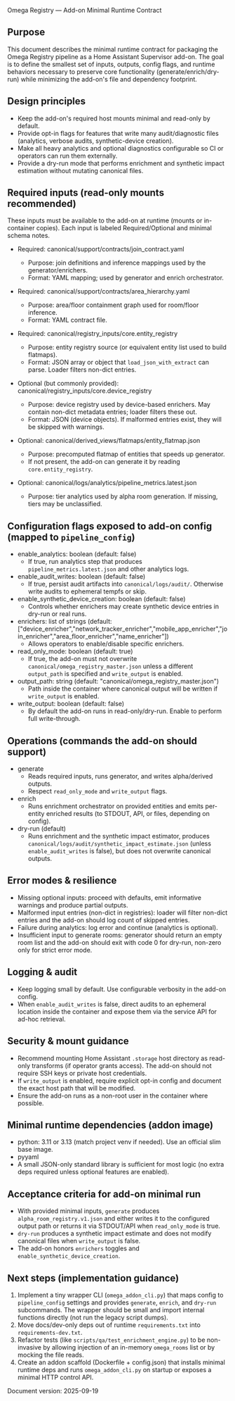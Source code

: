 Omega Registry — Add-on Minimal Runtime Contract

Purpose
--------
This document describes the minimal runtime contract for packaging the Omega Registry pipeline as a Home Assistant Supervisor add-on. The goal is to define the smallest set of inputs, outputs, config flags, and runtime behaviors necessary to preserve core functionality (generate/enrich/dry-run) while minimizing the add-on's file and dependency footprint.

Design principles
-----------------
- Keep the add-on's required host mounts minimal and read-only by default.
- Provide opt-in flags for features that write many audit/diagnostic files (analytics, verbose audits, synthetic-device creation).
- Make all heavy analytics and optional diagnostics configurable so CI or operators can run them externally.
- Provide a dry-run mode that performs enrichment and synthetic impact estimation without mutating canonical files.

Required inputs (read-only mounts recommended)
---------------------------------------------
These inputs must be available to the add-on at runtime (mounts or in-container copies). Each input is labeled Required/Optional and minimal schema notes.

- Required: canonical/support/contracts/join_contract.yaml
  - Purpose: join definitions and inference mappings used by the generator/enrichers.
  - Format: YAML mapping; used by generator and enrich orchestrator.

- Required: canonical/support/contracts/area_hierarchy.yaml
  - Purpose: area/floor containment graph used for room/floor inference.
  - Format: YAML contract file.

- Required: canonical/registry_inputs/core.entity_registry
  - Purpose: entity registry source (or equivalent entity list used to build flatmaps).
  - Format: JSON array or object that `load_json_with_extract` can parse. Loader filters non-dict entries.

- Optional (but commonly provided): canonical/registry_inputs/core.device_registry
  - Purpose: device registry used by device-based enrichers. May contain non-dict metadata entries; loader filters these out.
  - Format: JSON (device objects). If malformed entries exist, they will be skipped with warnings.

- Optional: canonical/derived_views/flatmaps/entity_flatmap.json
  - Purpose: precomputed flatmap of entities that speeds up generator.
  - If not present, the add-on can generate it by reading `core.entity_registry`.

- Optional: canonical/logs/analytics/pipeline_metrics.latest.json
  - Purpose: tier analytics used by alpha room generation. If missing, tiers may be unclassified.

Configuration flags exposed to add-on config (mapped to `pipeline_config`)
---------------------------------------------------------------------------
- enable_analytics: boolean (default: false)
  - If true, run analytics step that produces `pipeline_metrics.latest.json` and other analytics logs.
- enable_audit_writes: boolean (default: false)
  - If true, persist audit artifacts into `canonical/logs/audit/`. Otherwise write audits to ephemeral tempfs or skip.
- enable_synthetic_device_creation: boolean (default: false)
  - Controls whether enrichers may create synthetic device entries in dry-run or real runs.
- enrichers: list of strings (default: ["device_enricher","network_tracker_enricher","mobile_app_enricher","join_enricher","area_floor_enricher","name_enricher"])
  - Allows operators to enable/disable specific enrichers.
- read_only_mode: boolean (default: true)
  - If true, the add-on must not overwrite `canonical/omega_registry_master.json` unless a different `output_path` is specified and `write_output` is enabled.
- output_path: string (default: "canonical/omega_registry_master.json")
  - Path inside the container where canonical output will be written if `write_output` is enabled.
- write_output: boolean (default: false)
  - By default the add-on runs in read-only/dry-run. Enable to perform full write-through.

Operations (commands the add-on should support)
------------------------------------------------
- generate
  - Reads required inputs, runs generator, and writes alpha/derived outputs.
  - Respect `read_only_mode` and `write_output` flags.
- enrich
  - Runs enrichment orchestrator on provided entities and emits per-entity enriched results (to STDOUT, API, or files, depending on config).
- dry-run (default)
  - Runs enrichment and the synthetic impact estimator, produces `canonical/logs/audit/synthetic_impact_estimate.json` (unless `enable_audit_writes` is false), but does not overwrite canonical outputs.

Error modes & resilience
------------------------
- Missing optional inputs: proceed with defaults, emit informative warnings and produce partial outputs.
- Malformed input entries (non-dict in registries): loader will filter non-dict entries and the add-on should log count of skipped entries.
- Failure during analytics: log error and continue (analytics is optional).
- Insufficient input to generate rooms: generator should return an empty room list and the add-on should exit with code 0 for dry-run, non-zero only for strict error mode.

Logging & audit
---------------
- Keep logging small by default. Use configurable verbosity in the add-on config.
- When `enable_audit_writes` is false, direct audits to an ephemeral location inside the container and expose them via the service API for ad-hoc retrieval.

Security & mount guidance
-------------------------
- Recommend mounting Home Assistant `.storage` host directory as read-only transforms (if operator grants access). The add-on should not require SSH keys or private host credentials.
- If `write_output` is enabled, require explicit opt-in config and document the exact host path that will be modified.
- Ensure the add-on runs as a non-root user in the container where possible.

Minimal runtime dependencies (addon image)
-----------------------------------------
- python: 3.11 or 3.13 (match project venv if needed). Use an official slim base image.
- pyyaml
- A small JSON-only standard library is sufficient for most logic (no extra deps required unless optional features are enabled).

Acceptance criteria for add-on minimal run
------------------------------------------
- With provided minimal inputs, `generate` produces `alpha_room_registry.v1.json` and either writes it to the configured output path or returns it via STDOUT/API when `read_only_mode` is true.
- `dry-run` produces a synthetic impact estimate and does not modify canonical files when `write_output` is false.
- The add-on honors `enrichers` toggles and `enable_synthetic_device_creation`.

Next steps (implementation guidance)
-----------------------------------
1. Implement a tiny wrapper CLI (`omega_addon_cli.py`) that maps config to `pipeline_config` settings and provides `generate`, `enrich`, and `dry-run` subcommands. The wrapper should be small and import internal functions directly (not run the legacy script dumps).
2. Move docs/dev-only deps out of runtime `requirements.txt` into `requirements-dev.txt`.
3. Refactor tests (like `scripts/qa/test_enrichment_engine.py`) to be non-invasive by allowing injection of an in-memory `omega_rooms` list or by mocking the file reads.
4. Create an addon scaffold (Dockerfile + config.json) that installs minimal runtime deps and runs `omega_addon_cli.py` on startup or exposes a minimal HTTP control API.

Document version: 2025-09-19

